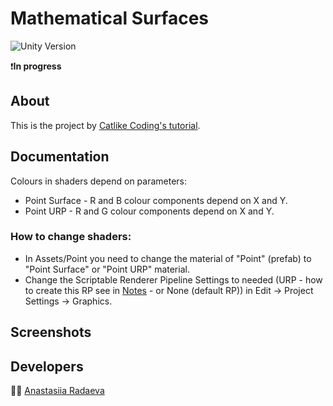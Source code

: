 # Mathematical Surfaces
<p align="left">
   <img src="https://img.shields.io/badge/Engine-Unity%202021.3.14f1-blue" alt="Unity Version">
</p>

❗**In progress**

## About
This is the project by [Catlike Coding's tutorial](https://catlikecoding.com/unity/tutorials/basics/mathematical-surfaces/).   
## Documentation
Colours in shaders depend on parameters:
* Point Surface - R and B colour components depend on X and Y.
* Point URP - R and G colour components depend on X and Y.
### How to change shaders:
* In Assets/Point you need to change the material of "Point" (prefab) to "Point Surface" or "Point URP" material.
* Change the Scriptable Renderer Pipeline Settings to needed (URP - how to create this RP see in [Notes](Notes.md) - or None (default RP)) in Edit -> Project Settings -> Graphics.
## Screenshots

[//]: # (<p float="left">)

[//]: # (  <img src="ReadmeAssets/Point_Surface_Screen.png" width="300" />)

[//]: # (  <img src="ReadmeAssets/Point_URP_Screen.png" width="300" />)

[//]: # (</p>)

[//]: # (<p float="left">)

[//]: # (  <img src="ReadmeAssets/Point_Surface.gif" width="300" />)

[//]: # (  <img src="ReadmeAssets/Point_URP.gif" width="300" />)

[//]: # (</p>)

[//]: # (Point Surface &#40;left&#41;, Point URP &#40;right&#41;)

## Developers
🙋‍♀️ [Anastasiia Radaeva](https://github.com/AnastasiiaRadaeva)
